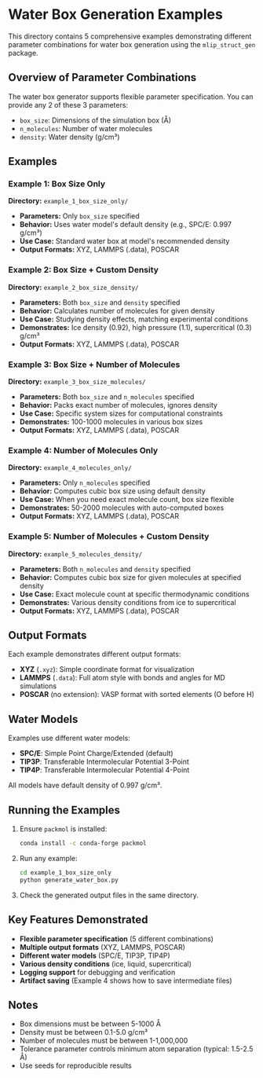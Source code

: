 # Water Box Generation Examples

This directory contains 5 comprehensive examples demonstrating different parameter combinations for water box generation using the `mlip_struct_gen` package.

## Overview of Parameter Combinations

The water box generator supports flexible parameter specification. You can provide any 2 of these 3 parameters:
- `box_size`: Dimensions of the simulation box (Å)
- `n_molecules`: Number of water molecules
- `density`: Water density (g/cm³)

## Examples

### Example 1: Box Size Only
**Directory:** `example_1_box_size_only/`
- **Parameters:** Only `box_size` specified
- **Behavior:** Uses water model's default density (e.g., SPC/E: 0.997 g/cm³)
- **Use Case:** Standard water box at model's recommended density
- **Output Formats:** XYZ, LAMMPS (.data), POSCAR

### Example 2: Box Size + Custom Density
**Directory:** `example_2_box_size_density/`
- **Parameters:** Both `box_size` and `density` specified
- **Behavior:** Calculates number of molecules for given density
- **Use Case:** Studying density effects, matching experimental conditions
- **Demonstrates:** Ice density (0.92), high pressure (1.1), supercritical (0.3) g/cm³
- **Output Formats:** XYZ, LAMMPS (.data), POSCAR

### Example 3: Box Size + Number of Molecules
**Directory:** `example_3_box_size_molecules/`
- **Parameters:** Both `box_size` and `n_molecules` specified
- **Behavior:** Packs exact number of molecules, ignores density
- **Use Case:** Specific system sizes for computational constraints
- **Demonstrates:** 100-1000 molecules in various box sizes
- **Output Formats:** XYZ, LAMMPS (.data), POSCAR

### Example 4: Number of Molecules Only
**Directory:** `example_4_molecules_only/`
- **Parameters:** Only `n_molecules` specified
- **Behavior:** Computes cubic box size using default density
- **Use Case:** When you need exact molecule count, box size flexible
- **Demonstrates:** 50-2000 molecules with auto-computed boxes
- **Output Formats:** XYZ, LAMMPS (.data), POSCAR

### Example 5: Number of Molecules + Custom Density
**Directory:** `example_5_molecules_density/`
- **Parameters:** Both `n_molecules` and `density` specified
- **Behavior:** Computes cubic box size for given molecules at specified density
- **Use Case:** Exact molecule count at specific thermodynamic conditions
- **Demonstrates:** Various density conditions from ice to supercritical
- **Output Formats:** XYZ, LAMMPS (.data), POSCAR

## Output Formats

Each example demonstrates different output formats:

- **XYZ** (`.xyz`): Simple coordinate format for visualization
- **LAMMPS** (`.data`): Full atom style with bonds and angles for MD simulations
- **POSCAR** (no extension): VASP format with sorted elements (O before H)

## Water Models

Examples use different water models:
- **SPC/E**: Simple Point Charge/Extended (default)
- **TIP3P**: Transferable Intermolecular Potential 3-Point
- **TIP4P**: Transferable Intermolecular Potential 4-Point

All models have default density of 0.997 g/cm³.

## Running the Examples

1. Ensure `packmol` is installed:
   ```bash
   conda install -c conda-forge packmol
   ```

2. Run any example:
   ```bash
   cd example_1_box_size_only
   python generate_water_box.py
   ```

3. Check the generated output files in the same directory.

## Key Features Demonstrated

- **Flexible parameter specification** (5 different combinations)
- **Multiple output formats** (XYZ, LAMMPS, POSCAR)
- **Different water models** (SPC/E, TIP3P, TIP4P)
- **Various density conditions** (ice, liquid, supercritical)
- **Logging support** for debugging and verification
- **Artifact saving** (Example 4 shows how to save intermediate files)

## Notes

- Box dimensions must be between 5-1000 Å
- Density must be between 0.1-5.0 g/cm³
- Number of molecules must be between 1-1,000,000
- Tolerance parameter controls minimum atom separation (typical: 1.5-2.5 Å)
- Use seeds for reproducible results
